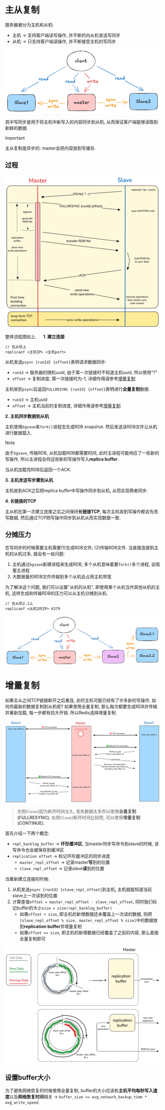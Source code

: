 # 主从复制

服务器被分为主机和从机:
* 主机 &rarr; 支持客户端读写操作, 并不断的向从机发送写同步
* 从机 &rarr; 只支持客户端读操作, 并不断接受主机的写同步

![Master Slave](./pic/6_master_slave.png)

其中写同步是用于将主机中新写入的内容同步到从机, 从而保证客户端能够读取到新鲜的数据.

> [!IMPORTANT]
> 主从复制是异步的: master会把内容放到写缓存.

## 过程

![Replica Process](./pic/6_master_slave_replica_process.png)

整体流程图如上.
　
**1. 建立连接**

```
// 在从机上
replicaof <主机IP> <主机port>
```

从机发送`psync {runId} {offset}`表明请求数据同步:
* `runId` &rarr; 服务器的随机uuid, 由于第一次链接时不知道主机uuid, 所以使用"?"
* `offset` &rarr; 复制进度, 第一次链接时为-1, 详细作用请参考[增量复制](#增量复制)

主机收到`psync`后返回`FULLRESYNC {runId} {offset}`表明进行**全量复制**数据.
* `runId` &rarr; 主机uuid
* `offset` &rarr; 主机当前的复制进度, 详细作用请参考[增量复制](#增量复制)

**2. 主机同步数据到从机**

主机使用`bgsave`来`fork()`进程去生成RDB snapshot. 然后发送该RDB文件让从机进行数据载入.

> [!NOTE]
> 由于`bgsave`, 传输RDB, 从机加载RDB都需要时间, 此时主进程可能响应了一些新的写操作, 所以主进程会将这些新的写操作写入**replica buffer**.

当从机加载完RDB后返回一个ACK.

**3. 主机发送写步骤到从机**

主机收到ACK之后把replica buffer中写操作同步到从机, 从而实现两者同步.

**4. 长链接的TCP**

主从机在第一次建立连接之后之间保持**长链接TCP**, 每次主机收到写操作都会先改写数据, 然后通过TCP把写操作同步到从机从而实现数据一致.


## 分摊压力

在写同步的时候需要主机需要(1)生成RDB文件; (2)传输RDB文件. 当直接连接到主机的从机过多, 就会有一些问题:
1. 主机通过`bgsave`新建进程来生成RDB, 多个从机意味着要`fork()`多个进程, 会阻塞主进程
2. 大数据量的RDB文件传输到多个从机会占用主机带宽

为了解决这个问题, 我们可以设置"从机的从机", 即使用某个从机当作其他从机的主机, 这样生成和传输RDB的压力可以从主机分摊到从机.

```
// 在从机2.1上
replicaof <从机2的IP> 6379
```

![Master Slave Proxy](./pic/6_master_slave_proxy.png)

# 增量复制

如果主从之间TCP链接断开之后重连, 此时主机可能已经有了许多新的写操作, 如何将最新的数据复制到从机呢? 如果使用全量复制, 那么每次都要生成RDB并传输并重新加载, 每一步都有较大开销. 所以Redis选择增量复制.

![Incremental Replica](./pic/6_incremental_replica.png)
> 左侧`Slave1`因为断开时间太久, 丢失数据太多所以使用**全量复制(FULLRESYNC)**; 右侧`Slave2`断开时间比较短, 可以使用**增量复制(CONTINUE)**.

首先介绍一下两个概念:
* `repl_backlog_buffer` &rarr; **环形缓冲区**, 当master同步写命令到slave的时候, 该写命令也会被保存到缓冲区
* `replication offset` &rarr; 标记环形缓冲区的同步进度
  * `master_repl_offset` &rarr; 记录master**写**到的位置
  * `slave_repl_offset` &rarr; 记录slave**读**到的位置

当重新建立连接的时候:
1. 从机发送`psync {runId} {slave_repl_offset}`到主机, 主机就能知道当前slave上一次读到的位置
2. 计算差值`offset = master_repl_offset - slave_repl_offset`, 同时我们标记buffer的大小`size = size(repl_backlog_buffer)`
   * 如果`offset < size`, 即主机的新增数据还未覆盖上一次读的数据, 则把`[slave_repl_offset % size, master_repl_offset % size]`中的数据放到**replication buffer**并增量复制
   * 如果`offset >= size`, 即主机的新增数据已经覆盖了之前的内容, 那么直接全量复制即可

![Ring Buffer](./pic/6_ring_buffer.png)

## 设置buffer大小

为了避免网络恢复的时候使用全量复制, buffer的大小应该和**主机平均每秒写入速度**以及**网络恢复时间**相关 &rarr; `buffer_size >= avg_network_backup_time * avg_write_speed`.
